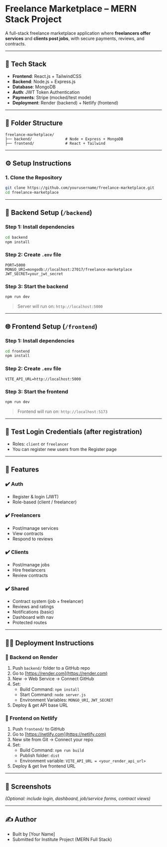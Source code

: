 # Freelance Marketplace – MERN Stack Project

A full-stack freelance marketplace application where **freelancers offer services** and **clients post jobs**, with secure payments, reviews, and contracts.

---

## 🔧 Tech Stack

- **Frontend**: React.js + TailwindCSS
- **Backend**: Node.js + Express.js
- **Database**: MongoDB
- **Auth**: JWT Token Authentication
- **Payments**: Stripe (mocked/test mode)
- **Deployment**: Render (backend) + Netlify (frontend)

---

## 📁 Folder Structure

```
freelance-marketplace/
├── backend/               # Node + Express + MongoDB
├── frontend/              # React + Tailwind
```

---

## ⚙️ Setup Instructions

### 1. Clone the Repository

```bash
git clone https://github.com/yourusername/freelance-marketplace.git
cd freelance-marketplace
```

---

## 🚀 Backend Setup (`/backend`)

### Step 1: Install dependencies

```bash
cd backend
npm install
```

### Step 2: Create `.env` file

```
PORT=5000
MONGO_URI=mongodb://localhost:27017/freelance-marketplace
JWT_SECRET=your_jwt_secret
```

### Step 3: Start the backend

```bash
npm run dev
```

> Server will run on: `http://localhost:5000`

---

## 🌐 Frontend Setup (`/frontend`)

### Step 1: Install dependencies

```bash
cd frontend
npm install
```

### Step 2: Create `.env` file

```
VITE_API_URL=http://localhost:5000
```

### Step 3: Start the frontend

```bash
npm run dev
```

> Frontend will run on: `http://localhost:5173`

---

## 🔐 Test Login Credentials (after registration)

- Roles: `client` or `freelancer`
- You can register new users from the Register page

---

## 🧾 Features

### ✔️ Auth
- Register & login (JWT)
- Role-based (client / freelancer)

### ✔️ Freelancers
- Post/manage services
- View contracts
- Respond to reviews

### ✔️ Clients
- Post/manage jobs
- Hire freelancers
- Review contracts

### ✔️ Shared
- Contract system (job + freelancer)
- Reviews and ratings
- Notifications (basic)
- Dashboard with nav
- Protected routes

---

## 🧑‍💻 Deployment Instructions

### 🔹 Backend on Render

1. Push `backend/` folder to a GitHub repo
2. Go to [https://render.com](https://render.com)
3. New → Web Service → Connect GitHub
4. Set:
   - Build Command: `npm install`
   - Start Command: `node server.js`
   - Environment Variables: `MONGO_URI`, `JWT_SECRET`
5. Deploy & get API base URL

### 🔹 Frontend on Netlify

1. Push `frontend/` to GitHub
2. Go to [https://netlify.com](https://netlify.com)
3. New site from Git → Connect your repo
4. Set:
   - Build Command: `npm run build`
   - Publish folder: `dist`
   - Environment variable: `VITE_API_URL = <your_render_api_url>`
5. Deploy & get live frontend URL

---

## 📸 Screenshots

_(Optional: include login, dashboard, job/service forms, contract views)_

---

## ✍️ Author

- Built by [Your Name]
- Submitted for Institute Project (MERN Full Stack)
